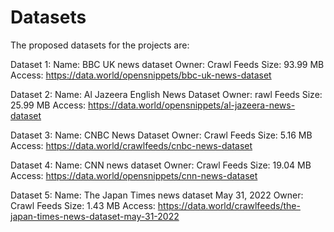 # Datasets 

The proposed datasets for the projects are:

Dataset 1: 
Name: BBC UK news dataset 
Owner: Crawl Feeds 
Size: 93.99 MB 
Access: https://data.world/opensnippets/bbc-uk-news-dataset 

Dataset 2:
Name: Al Jazeera English News Dataset
Owner: rawl Feeds
Size: 25.99 MB 
Access: https://data.world/opensnippets/al-jazeera-news-dataset 

Dataset 3:
Name: CNBC News Dataset 
Owner: Crawl Feeds 
Size: 5.16 MB
Access: https://data.world/crawlfeeds/cnbc-news-dataset 


Dataset 4:
Name: CNN news dataset
Owner: Crawl Feeds
Size: 19.04 MB
Access: https://data.world/opensnippets/cnn-news-dataset 

Dataset 5:
Name: The Japan Times news dataset May 31, 2022
Owner: Crawl Feeds
Size: 1.43 MB
Access: https://data.world/crawlfeeds/the-japan-times-news-dataset-may-31-2022 
